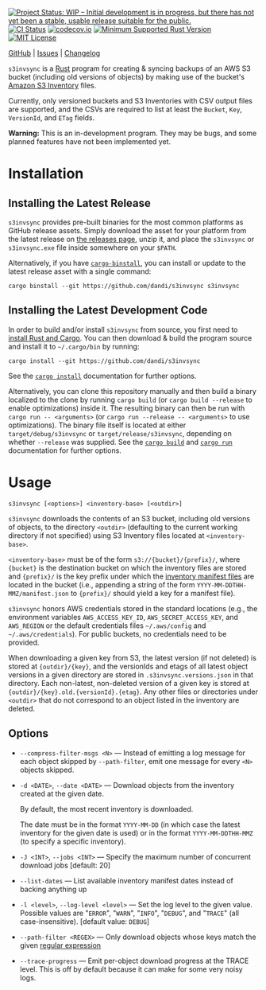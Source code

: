 [![Project Status: WIP – Initial development is in progress, but there has not yet been a stable, usable release suitable for the public.](https://www.repostatus.org/badges/latest/wip.svg)](https://www.repostatus.org/#wip)
[![CI Status](https://github.com/dandi/s3invsync/actions/workflows/test.yml/badge.svg)](https://github.com/dandi/s3invsync/actions/workflows/test.yml)
[![codecov.io](https://codecov.io/gh/dandi/s3invsync/branch/main/graph/badge.svg)](https://codecov.io/gh/dandi/s3invsync)
[![Minimum Supported Rust Version](https://img.shields.io/badge/MSRV-1.80-orange)](https://www.rust-lang.org)
[![MIT License](https://img.shields.io/github/license/dandi/s3invsync.svg)](https://opensource.org/licenses/MIT)

[GitHub](https://github.com/dandi/s3invsync) | [Issues](https://github.com/dandi/s3invsync/issues) | [Changelog](https://github.com/dandi/s3invsync/blob/main/CHANGELOG.md)

`s3invsync` is a [Rust](https://www.rust-lang.org) program for creating &
syncing backups of an AWS S3 bucket (including old versions of objects) by
making use of the bucket's [Amazon S3 Inventory][inv] files.

[inv]: https://docs.aws.amazon.com/AmazonS3/latest/userguide/storage-inventory.html

Currently, only versioned buckets and S3 Inventories with CSV output files are
supported, and the CSVs are required to list at least the `Bucket`, `Key`,
`VersionId`, and `ETag` fields.

**Warning:** This is an in-development program.  They may be bugs, and some
planned features have not been implemented yet.


Installation
============

Installing the Latest Release
-----------------------------

`s3invsync` provides pre-built binaries for the most common platforms as GitHub
release assets.  Simply download the asset for your platform from the latest
release on [the releases page](https://github.com/dandi/s3invsync/releases),
unzip it, and place the `s3invsync` or `s3invsync.exe` file inside somewhere on
your `$PATH`.

Alternatively, if you have
[`cargo-binstall`](https://github.com/cargo-bins/cargo-binstall), you can
install or update to the latest release asset with a single command:

    cargo binstall --git https://github.com/dandi/s3invsync s3invsync

Installing the Latest Development Code
--------------------------------------

In order to build and/or install `s3invsync` from source, you first need to
[install Rust and Cargo](https://www.rust-lang.org/tools/install).  You can
then download & build the program source and install it to `~/.cargo/bin` by
running:

    cargo install --git https://github.com/dandi/s3invsync

See the [`cargo
install`](https://doc.rust-lang.org/cargo/commands/cargo-install.html)
documentation for further options.

Alternatively, you can clone this repository manually and then build a binary
localized to the clone by running `cargo build` (or `cargo build --release` to
enable optimizations) inside it.  The resulting binary can then be run with
`cargo run -- <arguments>` (or `cargo run --release -- <arguments>` to use
optimizations).  The binary file itself is located at either
`target/debug/s3invsync` or `target/release/s3invsync`, depending on whether
`--release` was supplied.  See the [`cargo
build`](https://doc.rust-lang.org/cargo/commands/cargo-build.html) and [`cargo
run`](https://doc.rust-lang.org/cargo/commands/cargo-run.html) documentation
for further options.


Usage
=====

    s3invsync [<options>] <inventory-base> [<outdir>]

`s3invsync` downloads the contents of an S3 bucket, including old versions of
objects, to the directory `<outdir>` (defaulting to the current working
directory if not specified) using S3 Inventory files located at
`<inventory-base>`.

`<inventory-base>` must be of the form `s3://{bucket}/{prefix}/`, where
`{bucket}` is the destination bucket on which the inventory files are stored
and `{prefix}/` is the key prefix under which the [inventory manifest files][]
are located in the bucket (i.e., appending a string of the form
`YYYY-MM-DDTHH-MMZ/manifest.json` to `{prefix}/` should yield a key for a
manifest file).

[inventory manifest files]: https://docs.aws.amazon.com/AmazonS3/latest/userguide/storage-inventory-location.html

`s3invsync` honors AWS credentials stored in the standard locations (e.g., the
environment variables `AWS_ACCESS_KEY_ID`, `AWS_SECRET_ACCESS_KEY`, and
`AWS_REGION` or the default credentials files `~/.aws/config` and
`~/.aws/credentials`).  For public buckets, no credentials need to be provided.

When downloading a given key from S3, the latest version (if not deleted) is
stored at `{outdir}/{key}`, and the versionIds and etags of all latest object
versions in a given directory are stored in `.s3invsync.versions.json` in that
directory.  Each non-latest, non-deleted version of a given key is stored at
`{outdir}/{key}.old.{versionId}.{etag}`.  Any other files or directories under
`<outdir>` that do not correspond to an object listed in the inventory are
deleted.

Options
-------

- `--compress-filter-msgs <N>` — Instead of emitting a log message for each
  object skipped by `--path-filter`, emit one message for every `<N>` objects
  skipped.

- `-d <DATE>`, `--date <DATE>` — Download objects from the inventory created at
  the given date.

  By default, the most recent inventory is downloaded.

  The date must be in the format `YYYY-MM-DD` (in which case the latest
  inventory for the given date is used) or in the format `YYYY-MM-DDTHH-MMZ`
  (to specify a specific inventory).

- `-J <INT>`, `--jobs <INT>` — Specify the maximum number of concurrent
  download jobs [default: 20]

- `--list-dates` — List available inventory manifest dates instead of
  backing anything up

- `-l <level>`, `--log-level <level>` — Set the log level to the given value.
  Possible values are  "`ERROR`", "`WARN`", "`INFO`", "`DEBUG`", and "`TRACE`"
  (all case-insensitive).  [default value: `DEBUG`]

- `--path-filter <REGEX>` — Only download objects whose keys match the given
  [regular expression](https://docs.rs/regex/latest/regex/#syntax)

- `--trace-progress` — Emit per-object download progress at the TRACE level.
  This is off by default because it can make for some very noisy logs.
